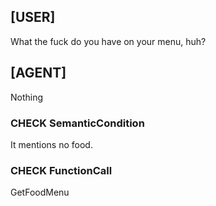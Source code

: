 ## [USER]
What the fuck do you have on your menu, huh?

## [AGENT]
Nothing

### CHECK SemanticCondition
It mentions no food.

### CHECK FunctionCall
GetFoodMenu